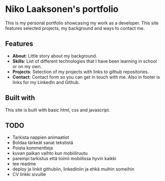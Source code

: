 # Niko Laaksonen's portfolio
This is my personal portfolio showcasing my work as a developer. This site features selected projects, my background and ways to contact me.

## Features
- **About**: Little story about my background.
- **Skills**: List of different technologies that I have been learning in school or on my own. 
- **Projects**: Selection of my projects with links to github repositories.
- **Contact**: Contact form so you can get in touch with me. Also in footer is links for my LinkedIn and Github.

## Built with
This site is built with basic html, css and javascript.

## TODO
- Tarkista nappien animaatiot
- Boldaa tärkeät sanat tekstistä
- Poista kommentteja
- kuvan paikan vaihto kun mobiiliruutu
- parempi tarkistus että toimii mobiilissa hyvin kaikki
- tee readme
- deploy ja linkit githubiin, linkediniin ja ehkä muihin someihin
- CV linkki sivuille
